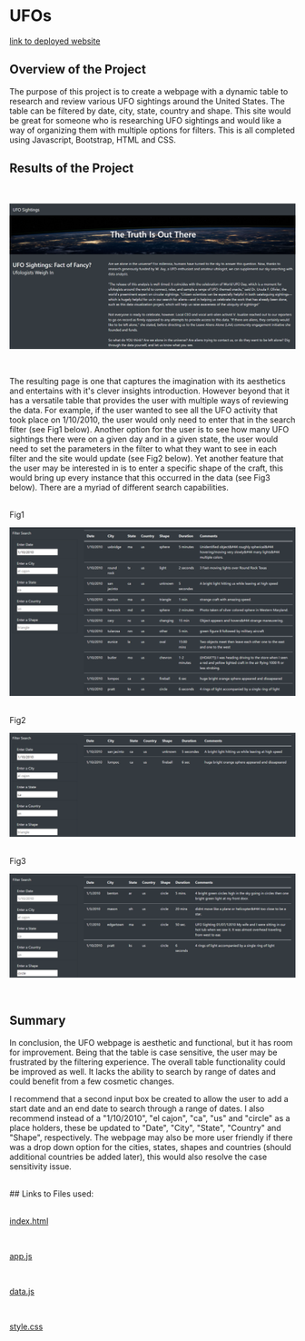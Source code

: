 # UFOs

[link to deployed website](https://oscard79.github.io/UFOs/)

## Overview of the Project

The purpose of this project is to create a webpage with a dynamic table to research and review various UFO sightings around the United States. The table can be filtered by date, city, state, country and shape. This site would be great for someone who is researching UFO sightings and would like a way of organizing them with multiple options for filters. This is all completed using Javascript, Bootstrap, HTML and CSS.

## Results of the Project

<br>

![mainPage.png](./Resources/mainPage.png)

<br>


The resulting page is one that captures the imagination with its aesthetics and entertains with it's clever insights introduction. However beyond that it has a versatile table that provides the user with multiple ways of reviewing the data. For example, if the user wanted to see all the UFO activity that took place on 1/10/2010, the user would only need to enter that in the search filter (see Fig1 below). Another option for the user is to see how many UFO sightings there were on a given day and in a given state, the user would need to set the parameters in the filter to what they want to see in each filter and the site would update (see Fig2 below). Yet another feature that the user may be interested in is to enter a specific shape of the craft, this would bring up every instance that this occurred in the data (see Fig3 below). There are a myriad of different search capabilities.

<br>
Fig1
<br>

![Filtered1.png](./Resources/Filtered1.png)

<br>
Fig2
<br>

![Filtered1.png](./Resources/Filtered2.png)

<br>
Fig3
<br>

![Filtered3.png](./Resources/Filtered3.png)

<br>

## Summary

In conclusion, the UFO webpage is aesthetic and functional, but it has room for improvement. Being that the table is case sensitive, the user may be frustrated by the filtering experience. The overall table functionality could be improved as well. It lacks the ability to search by range of dates and could benefit from a few cosmetic changes. 

I recommend that a second input box be created to allow the user to add a start date and an end date to search through a range of dates. I also recommend instead of a "1/10/2010", "el cajon", "ca", "us" and "circle" as a place holders, these be updated to "Date", "City", "State", "Country" and "Shape", respectively. The webpage may also be more user friendly if there was a drop down option for the cities, states, shapes and countries (should additional countries be added later), this would also resolve the case sensitivity issue.

<br>
## Links to Files used:
<br>
<br>

[index.html](./index.html)

<br>

[app.js](./static/js/app.js)

<br>

[data.js](./static/js/data.js)

<br>

[style.css](./static/css/style.css)

